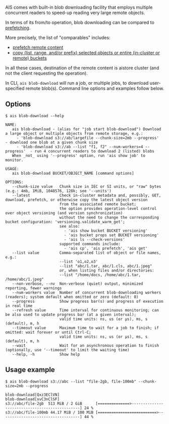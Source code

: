 AIS comes with built-in blob downloading facility that employs multiple concurrent readers to speed-up reading very large remote objects.

In terms of its from/to operation, blob downloading can be compared to [prefetching](/docs/cli/object.md#prefetch-objects).

More precisely, the list of "comparables" includes:
* [prefetch remote content](/docs/cli/object.md#prefetch-objects)
* [copy (list, range, and/or prefix) selected objects or entire (in-cluster or remote) buckets](/docs/cli/bucket.md#copy-list-range-andor-prefix-selected-objects-or-entire-in-cluster-or-remote-buckets)

In all these cases, destination of the remote content is aistore cluster (and not the client requesting the operation).

In CLI, `ais blob-download` will run a job, or multiple jobs, to download user-specified remote blob(s). Command line options and examples follow below.

## Options

```console
$ ais blob-download --help

NAME:
   ais blob-download - (alias for "job start blob-download") Download a large object or multiple objects from remote storage, e.g.:
     - 'blob-download s3://ab/largefile --chunk-size=2mb --progress'       - download one blob at a given chunk size
     - 'blob-download s3://ab --list "f1, f2" --num-workers=4 --progress'  - run 4 concurrent readers to download 2 (listed) blobs
   When _not_ using '--progress' option, run 'ais show job' to monitor.

USAGE:
   ais blob-download BUCKET/OBJECT_NAME [command options]

OPTIONS:
   --chunk-size value   Chunk size in IEC or SI units, or "raw" bytes (e.g.: 4mb, 1MiB, 1048576, 128k; see '--units')
   --latest             Check in-cluster metadata and, possibly, GET, download, prefetch, or otherwise copy the latest object version
                        from the associated remote bucket;
                        the option provides operation-level control over object versioning (and version synchronization)
                        without the need to change the corresponding bucket configuration: 'versioning.validate_warm_get';
                        see also:
                          - 'ais show bucket BUCKET versioning'
                          - 'ais bucket props set BUCKET versioning'
                          - 'ais ls --check-versions'
                        supported commands include:
                          - 'ais cp', 'ais prefetch', 'ais get'
   --list value         Comma-separated list of object or file names, e.g.:
                        --list 'o1,o2,o3'
                        --list "abc/1.tar, abc/1.cls, abc/1.jpeg"
                        or, when listing files and/or directories:
                        --list "/home/docs, /home/abc/1.tar, /home/abc/1.jpeg"
   --non-verbose, --nv  Non-verbose (quiet) output, minimized reporting, fewer warnings
   --num-workers value  Number of concurrent blob-downloading workers (readers); system default when omitted or zero (default: 0)
   --progress           Show progress bar(s) and progress of execution in real time
   --refresh value      Time interval for continuous monitoring; can be also used to update progress bar (at a given interval);
                        valid time units: ns, us (or µs), ms, s (default), m, h
   --timeout value      Maximum time to wait for a job to finish; if omitted: wait forever or until Ctrl-C;
                        valid time units: ns, us (or µs), ms, s (default), m, h
   --wait               Wait for an asynchronous operation to finish (optionally, use '--timeout' to limit the waiting time)
   --help, -h           Show help
```

## Usage example

```console
$ ais blob-download s3://abc --list "file-2gb, file-100mb" --chunk-size=2mb --progress

blob-download[Qxz3EClVN]
blob-download[xvC3nClSF]
s3://abc/file-2gb  513 MiB / 2 GiB      [==============>-----------------------------------------------] 24 %
s3://abc/file-100mb 44.17 MiB / 100 MiB [==========================>-----------------------------------] 44 %
```
